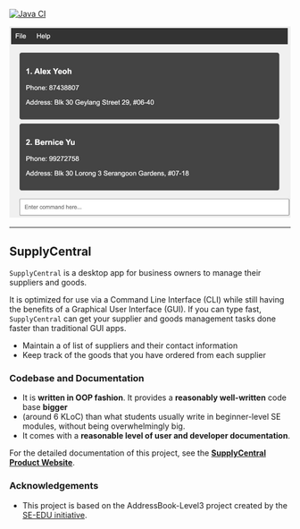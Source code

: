 [![Java CI](https://github.com/AY2425S1-CS2103-F10-1/tp/actions/workflows/gradle.yml/badge.svg)](https://github.com/AY2425S1-CS2103-F10-1/tp/actions/workflows/gradle.yml)

![Ui](docs/images/Ui.png)

---

## SupplyCentral
`SupplyCentral` is a desktop app for business owners to manage their suppliers and goods.

It is optimized for use via a Command Line Interface (CLI) while still having the benefits of a Graphical User Interface (GUI). 
If you can type fast, `SupplyCentral` can get your supplier and goods management tasks done faster than traditional GUI apps.

- Maintain a of list of suppliers and their contact information
- Keep track of the goods that you have ordered from each supplier

### Codebase and Documentation
* It is **written in OOP fashion**. It provides a **reasonably well-written** code base **bigger** 
* (around 6 KLoC) than what students usually write in beginner-level SE modules, without being overwhelmingly big.
* It comes with a **reasonable level of user and developer documentation**.

For the detailed documentation of this project, see the **[SupplyCentral Product Website](https://ay2425s1-cs2103-f10-1.github.io/tp/)**.

### Acknowledgements
* This project is based on the AddressBook-Level3 project created by the [SE-EDU initiative](https://se-education.org).
